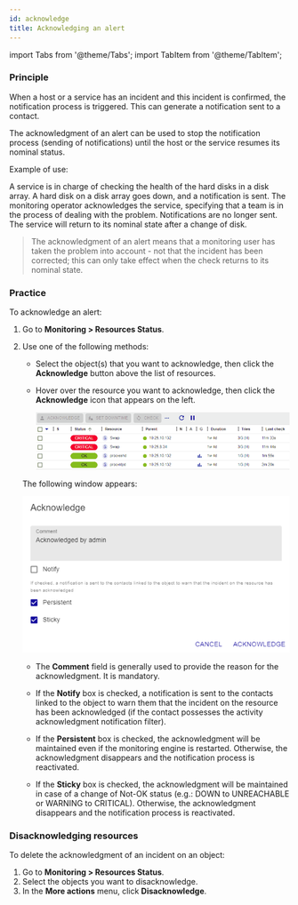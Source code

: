 ```yaml
---
id: acknowledge
title: Acknowledging an alert
---
```

import Tabs from '@theme/Tabs';
import TabItem from '@theme/TabItem';

### Principle

When a host or a service has an incident and this incident is
confirmed, the notification process is triggered. This can generate a
notification sent to a contact.

The acknowledgment of an alert can be used to stop the notification
process (sending of notifications) until the host or the service
resumes its nominal status.

Example of use:

A service is in charge of checking the health of the hard disks in a
disk array. A hard disk on a disk array goes down, and a notification is
sent. The monitoring operator acknowledges the service, specifying that a
team is in the process of dealing with the problem. Notifications are no
longer sent. The service will return to its nominal state after a change
of disk.

> The acknowledgment of an alert means that a monitoring user
> has taken the problem into account - not that the incident has been
> corrected; this can only take effect when the check returns to its
> nominal state.

### Practice

To acknowledge an alert:

1. Go to **Monitoring > Resources Status**.
2. Use one of the following methods:
    - Select the object(s) that you want to acknowledge, then click the **Acknowledge** button above the list of resources.
    - Hover over the resource you want to acknowledge, then click the **Acknowledge** icon that appears on the left.

        ![image](../assets/alerts/resources-status/ack-hover.gif)

    The following window appears:

    ![image](../assets/alerts/resources-status/ack-popup.png)

    -   The **Comment** field is generally used to provide the reason for the
    acknowledgment. It is mandatory.

    -   If the **Notify** box is checked, a notification is sent to the
    contacts linked to the object to warn them that the incident on the
    resource has been acknowledged (if the contact
    possesses the activity acknowledgment notification filter).

    -   If the **Persistent** box is checked, the acknowledgment will be
    maintained even if the monitoring engine is restarted. Otherwise, the
    acknowledgment disappears and the notification process is
    reactivated.

    -   If the **Sticky** box is checked, the acknowledgment will be
    maintained in case of a change of Not-OK status (e.g.: DOWN to
    UNREACHABLE or WARNING to CRITICAL). Otherwise, the acknowledgment
    disappears and the notification process is reactivated.

### Disacknowledging resources

To delete the acknowledgment of an incident on an object:

1. Go to **Monitoring > Resources Status**.
2. Select the objects you want to disacknowledge.
3. In the **More actions** menu, click **Disacknowledge**.
